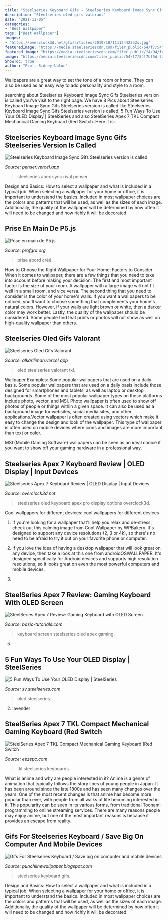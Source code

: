 ```yaml
---
title: "Steelseries Keyboard Gifs ~ Steelseries Keyboard Image Sync Gifs Steelseries Version Is Called"
description: "Steelseries oled gifs valorant"
date: "2021-11-05"
categories:
- "Best Wallpaper"
tags: ["Best Wallpaper"]
images:
- "https://overclock3d.net/gfx/articles/2019/10/11112442252s.jpg"
featuredImage: "https://media.steelseriescdn.com/filer_public/54/f7/54f7bf5d-7a08-4404-8a33-451f002b459c/05a854295b6945f19659b4fc6f77e735.gif"
featured_image: "https://media.steelseriescdn.com/filer_public/f4/94/f494e72c-ef01-494d-9363-0cb8fc1fb9c0/a60af13b06ef4b528775653c417e8016.gif"
image: "https://media.steelseriescdn.com/filer_public/54/f7/54f7bf5d-7a08-4404-8a33-451f002b459c/05a854295b6945f19659b4fc6f77e735.gif"
ShowToc: true
author: "Prof. Sidney Upton"
---
```



Wallpapers are a great way to set the tone of a room or home. They can also be used as an easy way to add personality and style to a room.

	

		
searching about Steelseries Keyboard Image Sync Gifs Steelseries version is called you've visit to the right page. We have 8 Pics about Steelseries Keyboard Image Sync Gifs Steelseries version is called like Steelseries Keyboard Image Sync Gifs Steelseries version is called, 5 Fun Ways To Use Your OLED Display | SteelSeries and also SteelSeries Apex 7 TKL Compact Mechanical Gaming Keyboard (Red Switch. Here it is:
		
    
## Steelseries Keyboard Image Sync Gifs Steelseries Version Is Called

<img loading=lazy src="https://media.steelseriescdn.com/filer_public/f4/94/f494e72c-ef01-494d-9363-0cb8fc1fb9c0/a60af13b06ef4b528775653c417e8016.gif" onerror="this.onerror=null;this.src='https://tse2.mm.bing.net/th?id=OIP.tzdatlFquMCnXWejw_EJ0QHaCF&amp;pid=15.1';" alt="Steelseries Keyboard Image Sync Gifs Steelseries version is called">

_Source: penser.vercel.app_

>steelseries apex sync rival penser. 

	

Design and Basics: How to select a wallpaper and what is included in a typical job.
When selecting a wallpaper for your home or office, it is important to understand the basics. Included in most wallpaper choices are the colors and patterns that will be used, as well as the sizes of each image. Additionally, the quality of the wallpaper will be determined by how often it will need to be changed and how richly it will be decorated.

    
## Prise En Main De P5.js

<img loading=lazy src="https://profgra.org/lycee/img/pong.gif" onerror="this.onerror=null;this.src='https://tse2.mm.bing.net/th?id=OIP.xKLaiDwxJb3WG0B8qq9frAAAAA&amp;pid=15.1';" alt="Prise en main de P5.js">

_Source: profgra.org_

>prise abord créé. 

	

How to Choose the Right Wallpaper for Your Home: Factors to Consider
When it comes to wallpaper, there are a few things that you need to take into account before making your decision. The first and most important factor is the size of your room. A wallpaper with a large image will not fit well in a small room, and vice versa. 
The second thing that you need to consider is the color of your home's walls. If you want a wallpapers to be noticed, you'll want to choose something that complements your home's natural colors. However, if your walls are light brown or white, then a darker color may work better. 
Lastly, the quality of the wallpaper should be considered. Some people find that prints or photos will not show as well on high-quality wallpaper than others.

    
## Steelseries Oled Gifs Valorant

<img loading=lazy src="https://media.steelseriescdn.com/filer_public/89/ea/89ea3eb8-5a1e-4fe8-9d6d-669cfc1a69ee/b607703c87cc46a3b9e015c710e4c3d9.png" onerror="this.onerror=null;this.src='https://tse1.mm.bing.net/th?id=OIP.QSFnunkGY8sVkjuU21qlawHaEJ&amp;pid=15.1';" alt="Steelseries Oled Gifs Valorant">

_Source: alkarilimah.vercel.app_

>oled steelseries valorant tkl. 

	

Wallpaper Examples: Some popular wallpapers that are used on a daily basis.
Some popular wallpapers that are used on a daily basis include those designed for smartphones and tablets, as well as laptop or desktop backgrounds. Some of the most popular wallpaper types on these platforms include photo, vector, and MSI. 
Photo wallpaper is often used to show off photos of people or things within a given space. It can also be used as a background image for websites, social media sites, and other applications.Vector wallpaper is often created using vectors which make it easy to change the design and look of the wallpaper. This type of wallpaper is often used on mobile devices where icons and images are more important than text or color. 

MSI (Mobile Gaming Software) wallpapers can be seen as an ideal choice if you want to show off your gaming hardware in a professional way.

    
## Steelseries Apex 7 Keyboard Review | OLED Display | Input Devices

<img loading=lazy src="https://overclock3d.net/gfx/articles/2019/10/11112442252s.jpg" onerror="this.onerror=null;this.src='https://tse1.mm.bing.net/th?id=OIP.-H4VHx0Ai4mS6aHYzhpq4gHaE7&amp;pid=15.1';" alt="Steelseries Apex 7 Keyboard Review | OLED Display | Input Devices">

_Source: overclock3d.net_

>steelseries oled keyboard apex pro display options overclock3d. 

	

Cool wallpapers for different devices:
cool wallpapers for different devices 

1. If you're looking for a wallpaper that'll help you relax and de-stress, check out this calming image from Cool Wallpaper by WPBakery. It's designed to support any device resolutions (2, 3 or 4k), so there's no need to be afraid to try it out on your favorite phone or computer.

2. If you love the idea of having a desktop wallpaper that will look great on any device, then take a look at this one from androidOSWALLPAPER. It's designed specifically for Android devices and supports high resolution resolutions, so it looks great on even the most powerful computers and mobile devices.

3.

    
## SteelSeries Apex 7 Review: Gaming Keyboard With OLED Screen

<img loading=lazy src="https://basic-tutorials.com/wp-content/uploads/2019/08/SteelSeries-Apex-7-01.jpg" onerror="this.onerror=null;this.src='https://tse2.mm.bing.net/th?id=OIP.GyRTC3rqvUkJ0j-7rn54iAHaE8&amp;pid=15.1';" alt="SteelSeries Apex 7 Review: Gaming Keyboard with OLED Screen">

_Source: basic-tutorials.com_

>keyboard screen steelseries oled apex gaming. 

	

5.

    
## 5 Fun Ways To Use Your OLED Display | SteelSeries

<img loading=lazy src="https://media.steelseriescdn.com/filer_public/54/f7/54f7bf5d-7a08-4404-8a33-451f002b459c/05a854295b6945f19659b4fc6f77e735.gif" onerror="this.onerror=null;this.src='https://tse3.mm.bing.net/th?id=OIP.99d3XDoRMvKifAQrUZ-zWwHaCF&amp;pid=15.1';" alt="5 Fun Ways To Use Your OLED Display | SteelSeries">

_Source: sv.steelseries.com_

>oled steelseries. 

	

2. lavender 

    
## SteelSeries Apex 7 TKL Compact Mechanical Gaming Keyboard (Red Switch

<img loading=lazy src="https://www.eezepc.com/wp-content/uploads/2019/11/SteelSeries-Apex-7-TKL-1.jpg" onerror="this.onerror=null;this.src='https://tse3.mm.bing.net/th?id=OIP.BtcbRH2K8EQzQOis8Z03egHaHZ&amp;pid=15.1';" alt="SteelSeries Apex 7 TKL Compact Mechanical Gaming Keyboard (Red Switch">

_Source: eezepc.com_

>tkl steelseries keyboards. 

	

What is anime and why are people interested in it?
Anime is a genre of animation that typically follows the story lines of young people in Japan. It has been around since the late 1800s and has seen many changes over the years. One of the most recent changes is that anime has become more popular than ever, with people from all walks of life becoming interested in it. This popularity can be seen in its various forms, from traditional Toonami programming to online streaming services. There are many reasons people may enjoy anime, but one of the most important reasons is because it provides an escape from reality.

    
## Gifs For Steelseries Keyboard / Save Big On Computer And Mobile Devices

<img loading=lazy src="https://lh3.googleusercontent.com/proxy/xr5ClY6xDIccRRS4l2g9KSZurIxwA10Wpqigm7nAqTBqfnYKZnbDq8P-8BJZ2PhlplZCRK1C0A=w1200-h630-p-k-no-nu" onerror="this.onerror=null;this.src='https://tse3.mm.bing.net/th?id=OIP.7kLoI19iHKI-Bwv-JnpThQHaD4&amp;pid=15.1';" alt="Gifs For Steelseries Keyboard / Save big on computer and mobile devices">

_Source: punchlinewallpaper.blogspot.com_

>steelseries keyboard gifs. 

	

Design and Basics: How to select a wallpaper and what is included in a typical job.
When selecting a wallpaper for your home or office, it is important to understand the basics. Included in most wallpaper choices are the colors and patterns that will be used, as well as the sizes of each image. Additionally, the quality of the wallpaper will be determined by how often it will need to be changed and how richly it will be decorated.

